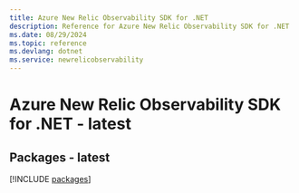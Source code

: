 ```yaml
---
title: Azure New Relic Observability SDK for .NET
description: Reference for Azure New Relic Observability SDK for .NET
ms.date: 08/29/2024
ms.topic: reference
ms.devlang: dotnet
ms.service: newrelicobservability
---
```

# Azure New Relic Observability SDK for .NET - latest
## Packages - latest
[!INCLUDE [packages](new-relic-observability-index.md)]
